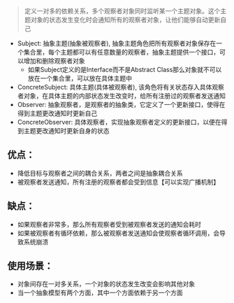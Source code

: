 >定义一对多的依赖关系，多个观察者对象同时监听某一个主题对象。这个主题对象的状态发生变化时会通知所有的观察者对象，让他们能够自动更新自己
- Subject: 抽象主题(抽象被观察者), 抽象主题角色把所有观察者对象保存在一个集合里，每个主题都可以有任意数量的观察者，抽象主题提供一个接口，可以增加和删除观察者对象
  - 如果Subject定义的是Interface而不是Abstract Class那么对象就不可以放在一个集合里，可以放在具体主题中
- ConcreteSubject: 具体主题(具体被观察者), 该角色将有关状态存入具体观察者对象，在具体主题的内部状态发生改变时，给所有注册过的观察者发送通知
- Observer: 抽象观察者，是观察者的抽象类，它定义了一个更新接口，使得在得到主题更改通知时更新自己
- ConcreteObserver: 具体观察者，实现抽象观察者定义的更新接口，以便在得到主题更改通知时更新自身的状态


## 优点：
  - 降低目标与观察者之间的耦合关系，两者之间是抽象耦合关系
  - 被观察者发送通知，所有注册的观察者都会受到信息【可以实现广播机制】
## 缺点：
  - 如果观察者非常多，那么所有观察者受到被观察者发送的通知会耗时
  - 如果被观察者有循环依赖，那么被观察者发送通知会使观察者循环调用，会导致系统崩溃
## 使用场景：
  - 对象间存在一对多关系，一个对象的状态发生改变会影响其他对象
  - 当一个抽象模型有两个方面，其中一个方面依赖于另一个方面